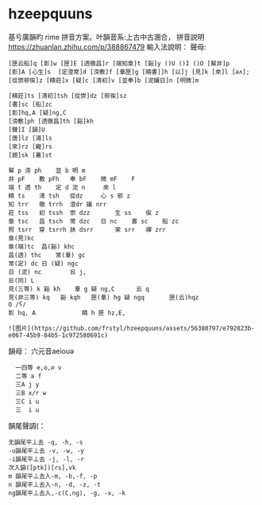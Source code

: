 
# hzeepquuns
基亏廣韻旳 rime 拼音方案。叶韻音系:上古中古溷合，
拼音説明 https://zhuanlan.zhihu.com/p/388867479
輸入法說明：
  聲母:

    [匣云船]q [影]w [匣]E [透徹昌]r [端知章]t [谿]y ()U ()I ()O [幫非]p 
    [影]A [心生]s  [定澄常]d [滂敷]f [羣匣]g [曉書]]h [以]j [見]k [來]l [əʌ];
    [從崇邪俟]z [精莊]x [疑]c [淸初]v [並奉]b [泥孃日]n [明微]m

    [精莊]ts [淸初]tsh [從崇]dz [邪俟]sz
    [書]sc [船]zc
    [影]hq,A [疑]ng,C
    [滂敷]ph [透徹昌]th [谿]kh  
    [聲]I [韻]U
    [唐]lz [湯]ls
    [來]rz [寵]rs
    [翅]sk [暑]st

	幫 p	滂 ph	並 b	明 m		
	非 pF	敷 pFh	奉 bF	微 mF	F	
	端 t	透 th	定 d	泥 n		來 l
	精 ts	淸 tsh	從dz		心 s	邪 z
	知 trr	徹 trrh	澄dr	孃 nrr		
	莊 tss	初 tssh	崇 dzz		生 ss	俟 z
	章 tsc	昌 tsch	常 dzc	日 nc	書 sc	船 zc
	照 tsrr	穿 tsrrh	牀 dsrr		宷 srr	禪 zrr
	章(見)kc
	章(端)tc	昌(谿) khc
	昌(透) thc	常(羣) gc
	常(定) dc	日 (疑) ngc
	日 (泥) nc		㠯 j,
	㠯(同) L
	見(三等) k	谿 kh	羣 g	疑 ng,C		云 q
	見(非三等) kq	谿 kqh	匣(羣) hg	疑 ngq		匣(云)hqz
	O /ʕ/
	影 hq, A				曉 h	匣 hz,E,

	![图片](https://github.com/frstyl/hzeepquuns/assets/56380797/e792823b-e067-45b9-84b5-1c972580691c)

  
  
  韻母：
      六元音aeiouə


      一四等 e,o,∅ v
      二等 a f
      三A j y
      三B x/r w
      三C i u
      三  i u

      

韻尾聲調(：

    无韻尾平丄去 -q, -h, -s
    -u韻尾平丄去 -v, -w, -y
    -i韻尾平丄去 -j, -l, -r
    次入韻([ptk])[rs],vk
    m 韻尾平丄去入-m, -b,-f, -p
    n 韻尾平丄去入-n, -d, -z, -t
    ng韻尾平丄去入,-c(C,ng), -g, -x, -k
    

